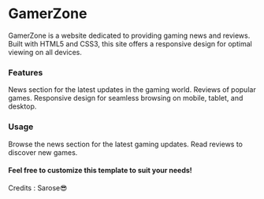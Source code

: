 # GamerZone
<p>GamerZone is a website dedicated to providing gaming news and reviews. Built with HTML5 and CSS3, this site offers a responsive design for optimal viewing on all devices.</p>

<h3>Features</h3>
News section for the latest updates in the gaming world.
Reviews of popular games.
Responsive design for seamless browsing on mobile, tablet, and desktop.

<h3>Usage</h3>
Browse the news section for the latest gaming updates.
Read reviews to discover new games.

<h4>Feel free to customize this template to suit your needs!</h4
<h4>Credits : Sarose😎</h4>



